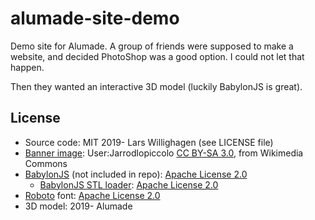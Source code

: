 # alumade-site-demo

Demo site for Alumade. A group of friends were supposed to make a website, and decided PhotoShop was a good option. I could not let that happen.

Then they wanted an interactive 3D model (luckily BabylonJS is great).


## License

  * Source code: MIT 2019- Lars Willighagen (see LICENSE file)
  * [Banner image](https://commons.wikimedia.org/wiki/File:Tahoe_Galaxy.jpg): User:Jarrodlopiccolo [CC BY-SA 3.0](https://creativecommons.org/licenses/by-sa/3.0), from Wikimedia Commons
  * [BabylonJS](https://www.babylonjs.com/) (not included in repo): [Apache License 2.0](http://www.apache.org/licenses/#2.0)
    * [BabylonJS STL loader](https://doc.babylonjs.com/how_to/stl): [Apache License 2.0](http://www.apache.org/licenses/#2.0)
  * [Roboto](https://fonts.google.com/specimen/Roboto) font: [Apache License 2.0](http://www.apache.org/licenses/#2.0)
  * 3D model: 2019- Alumade

